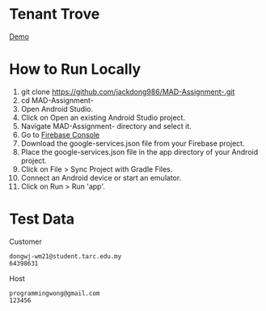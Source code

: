 # Tenant Trove
[Demo](Slide.pdf)

# How to Run Locally
1. git clone https://github.com/jackdong986/MAD-Assignment-.git
2. cd MAD-Assignment-
3. Open Android Studio.
4. Click on Open an existing Android Studio project.
5. Navigate MAD-Assignment- directory and select it.
6. Go to [Firebase Console](https://console.firebase.google.com/project/tenanttrove-80bc3/overview)
7. Download the google-services.json file from your Firebase project.
8. Place the google-services.json file in the app directory of your Android project.
9. Click on File > Sync Project with Gradle Files.
10. Connect an Android device or start an emulator.
11. Click on Run > Run 'app'.

# Test Data 
Customer
```
dongwj-wm21@student.tarc.edu.my
64398631
```
Host
```
programmingwong@gmail.com
123456
```
